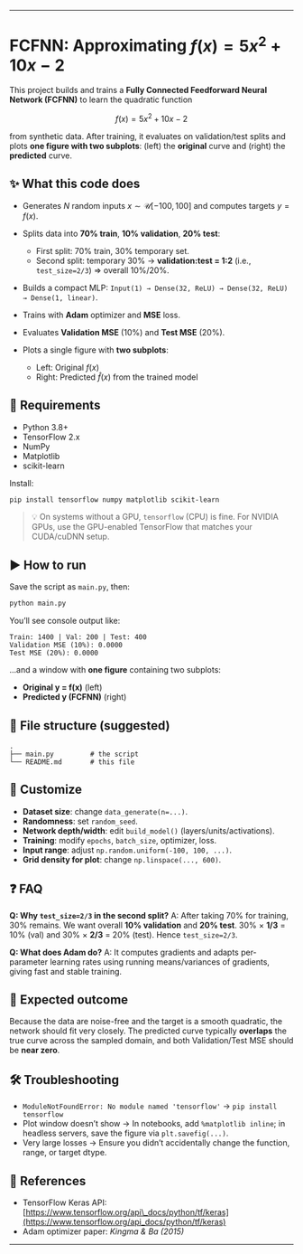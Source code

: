 
---

# FCFNN: Approximating $f(x)=5x^2+10x-2$

This project builds and trains a **Fully Connected Feedforward Neural Network (FCFNN)** to learn the quadratic function

$$
f(x) = 5x^2 + 10x - 2
$$

from synthetic data. After training, it evaluates on validation/test splits and plots **one figure with two subplots**: (left) the **original** curve and (right) the **predicted** curve.

## ✨ What this code does

* Generates $N$ random inputs $x \sim \mathcal{U}[-100,100]$ and computes targets $y=f(x)$.
* Splits data into **70% train**, **10% validation**, **20% test**:

  * First split: 70% train, 30% temporary set.
  * Second split: temporary 30% → **validation\:test = 1:2** (i.e., `test_size=2/3`) ⇒ overall 10%/20%.
* Builds a compact MLP: `Input(1) → Dense(32, ReLU) → Dense(32, ReLU) → Dense(1, linear)`.
* Trains with **Adam** optimizer and **MSE** loss.
* Evaluates **Validation MSE** (10%) and **Test MSE** (20%).
* Plots a single figure with **two subplots**:

  * Left: Original $f(x)$
  * Right: Predicted $\hat f(x)$ from the trained model

## 🧰 Requirements

* Python 3.8+
* TensorFlow 2.x
* NumPy
* Matplotlib
* scikit-learn

Install:

```bash
pip install tensorflow numpy matplotlib scikit-learn
```

> 💡 On systems without a GPU, `tensorflow` (CPU) is fine. For NVIDIA GPUs, use the GPU-enabled TensorFlow that matches your CUDA/cuDNN setup.

## ▶️ How to run

Save the script as `main.py`, then:

```bash
python main.py
```

You’ll see console output like:

```
Train: 1400 | Val: 200 | Test: 400
Validation MSE (10%): 0.0000
Test MSE (20%): 0.0000
```

…and a window with **one figure** containing two subplots:

* **Original y = f(x)** (left)
* **Predicted y (FCFNN)** (right)

## 📁 File structure (suggested)

```
.
├── main.py         # the script
└── README.md       # this file
```

## 🔧 Customize

* **Dataset size**: change `data_generate(n=...)`.
* **Randomness**: set `random_seed`.
* **Network depth/width**: edit `build_model()` (layers/units/activations).
* **Training**: modify `epochs`, `batch_size`, optimizer, loss.
* **Input range**: adjust `np.random.uniform(-100, 100, ...)`.
* **Grid density for plot**: change `np.linspace(..., 600)`.

## ❓ FAQ

**Q: Why `test_size=2/3` in the second split?**
A: After taking 70% for training, 30% remains. We want overall **10% validation** and **20% test**.
30% × **1/3** = 10% (val) and 30% × **2/3** = 20% (test). Hence `test_size=2/3`.

**Q: What does Adam do?**
A: It computes gradients and adapts per-parameter learning rates using running means/variances of gradients, giving fast and stable training.

## 🧪 Expected outcome

Because the data are noise-free and the target is a smooth quadratic, the network should fit very closely. The predicted curve typically **overlaps** the true curve across the sampled domain, and both Validation/Test MSE should be **near zero**.

## 🛠 Troubleshooting

* `ModuleNotFoundError: No module named 'tensorflow'`
  → `pip install tensorflow`
* Plot window doesn’t show
  → In notebooks, add `%matplotlib inline`; in headless servers, save the figure via `plt.savefig(...)`.
* Very large losses
  → Ensure you didn’t accidentally change the function, range, or target dtype.

## 📎 References

* TensorFlow Keras API: [https://www.tensorflow.org/api\_docs/python/tf/keras](https://www.tensorflow.org/api_docs/python/tf/keras)
* Adam optimizer paper: *Kingma & Ba (2015)*

---



